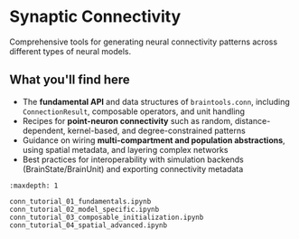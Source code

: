 # Synaptic Connectivity

Comprehensive tools for generating neural connectivity patterns across different types of neural models.

## What you'll find here

- The **fundamental API** and data structures of `braintools.conn`, including `ConnectionResult`, composable operators, and unit handling
- Recipes for **point-neuron connectivity** such as random, distance-dependent, kernel-based, and degree-constrained patterns
- Guidance on wiring **multi-compartment and population abstractions**, using spatial metadata, and layering complex networks
- Best practices for interoperability with simulation backends (BrainState/BrainUnit) and exporting connectivity metadata

```{toctree}
:maxdepth: 1

conn_tutorial_01_fundamentals.ipynb
conn_tutorial_02_model_specific.ipynb
conn_tutorial_03_composable_initialization.ipynb
conn_tutorial_04_spatial_advanced.ipynb
```
